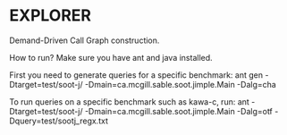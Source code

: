 EXPLORER
================

Demand-Driven Call Graph construction. 

How to run?
Make sure you have ant and java installed.

First you need to generate queries for a specific benchmark:
ant gen -Dtarget=test/soot-j/ -Dmain=ca.mcgill.sable.soot.jimple.Main -Dalg=cha

To run queries on a specific benchmark such as kawa-c, run:
ant -Dtarget=test/soot-j/ -Dmain=ca.mcgill.sable.soot.jimple.Main -Dalg=otf -Dquery=test/sootj_regx.txt
